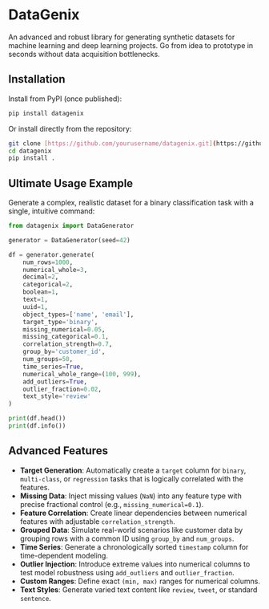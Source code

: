 # DataGenix

An advanced and robust library for generating synthetic datasets for machine learning and deep learning projects. Go from idea to prototype in seconds without data acquisition bottlenecks.

## Installation

Install from PyPI (once published):
```bash
pip install datagenix
```

Or install directly from the repository:
```bash
git clone [https://github.com/yourusername/datagenix.git](https://github.com/yourusername/datagenix.git)
cd datagenix
pip install .
```

## Ultimate Usage Example

Generate a complex, realistic dataset for a binary classification task with a single, intuitive command:

```python
from datagenix import DataGenerator

generator = DataGenerator(seed=42)

df = generator.generate(
    num_rows=1000,
    numerical_whole=3,
    decimal=2,
    categorical=2,
    boolean=1,
    text=1,
    uuid=1,
    object_types=['name', 'email'],
    target_type='binary',
    missing_numerical=0.05,
    missing_categorical=0.1,
    correlation_strength=0.7,
    group_by='customer_id',
    num_groups=50,
    time_series=True,
    numerical_whole_range=(100, 999),
    add_outliers=True,
    outlier_fraction=0.02,
    text_style='review'
)

print(df.head())
print(df.info())
```

## Advanced Features

- **Target Generation**: Automatically create a `target` column for `binary`, `multi-class`, or `regression` tasks that is logically correlated with the features.
- **Missing Data**: Inject missing values (`NaN`) into any feature type with precise fractional control (e.g., `missing_numerical=0.1`).
- **Feature Correlation**: Create linear dependencies between numerical features with adjustable `correlation_strength`.
- **Grouped Data**: Simulate real-world scenarios like customer data by grouping rows with a common ID using `group_by` and `num_groups`.
- **Time Series**: Generate a chronologically sorted `timestamp` column for time-dependent modeling.
- **Outlier Injection**: Introduce extreme values into numerical columns to test model robustness using `add_outliers` and `outlier_fraction`.
- **Custom Ranges**: Define exact `(min, max)` ranges for numerical columns.
- **Text Styles**: Generate varied text content like `review`, `tweet`, or standard `sentence`.